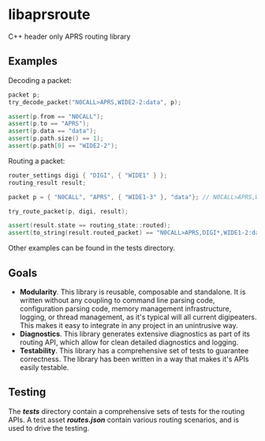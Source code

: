 # libaprsroute

C++ header only APRS routing library

## Examples

Decoding a packet:

``` cpp
packet p;
try_decode_packet("N0CALL>APRS,WIDE2-2:data", p);

assert(p.from == "N0CALL");
assert(p.to == "APRS");
assert(p.data == "data");
assert(p.path.size() == 1);
assert(p.path[0] == "WIDE2-2");
```

Routing a packet:

``` cpp
router_settings digi { "DIGI", { "WIDE1" } };
routing_result result;

packet p = { "N0CALL", "APRS", { "WIDE1-3" }, "data"}; // N0CALL>APRS,WIDE1-3:data

try_route_packet(p, digi, result);

assert(result.state == routing_state::routed);
assert(to_string(result.routed_packet) == "N0CALL>APRS,DIGI*,WIDE1-2:data");
```

Other examples can be found in the tests directory.

## Goals

- **Modularity**. This library is reusable, composable and standalone. It is written without any coupling to command line parsing code, configuration parsing code, memory management infrastructure, logging, or thread management, as it's typical will all current digipeaters. This makes it easy to integrate in any project in an unintrusive way.
- **Diagnostics**. This library generates extensive diagnostics as part of its routing API, which allow for clean detailed diagnostics and logging.
- **Testability**. This library has a comprehensive set of tests to guarantee correctness. The library has been written in a way that makes it's APIs easily testable.

## Testing

The ***tests*** directory contain a comprehensive sets of tests for the routing APIs. A test asset ***routes.json*** contain various routing scenarios, and is used to drive the testing.
